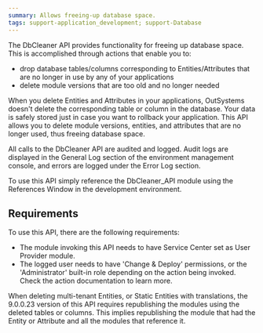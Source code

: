 ```yaml
---
summary: Allows freeing-up database space.
tags: support-application_development; support-Database
---
```


The DbCleaner API provides functionality for freeing up database space. This is accomplished through actions that enable you to:

* drop database tables/columns corresponding to Entities/Attributes that are no longer in use by any of your applications
* delete module versions that are too old and no longer needed

When you delete Entities and Attributes in your applications, OutSystems doesn't delete the corresponding table or column in the database. Your data is safely stored just in case you want to rollback your application. This API allows you to delete module versions, entities, and attributes that are no longer used, thus freeing database space.

All calls to the DbCleaner API are audited and logged. Audit logs are displayed in the General Log section of the environment management console, and errors are logged under the Error Log section.

To use this API simply reference the DbCleaner_API module using the References Window in the development environment.

## Requirements

To use this API, there are the following requirements:

* The module invoking this API needs to have Service Center set as User Provider module.
* The logged user needs to have 'Change & Deploy' permissions, or the 'Administrator' built-in role depending on the action being invoked. Check the action documentation to learn more. 

When deleting multi-tenant Entities, or Static Entities with translations, the 9.0.0.23 version of this API requires republishing the modules using the deleted tables or columns. This implies republishing the module that had the Entity or Attribute and all the modules that reference it.

